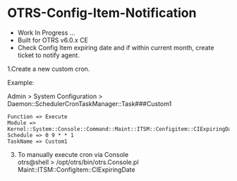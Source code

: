 # OTRS-Config-Item-Notification
- Work In Progress ...
- Built for OTRS v6.0.x CE
- Check Config Item expiring date and if within current month, create ticket to notify agent.

1.Create a new custom cron.  

Example:  

Admin > System Configuration > Daemon::SchedulerCronTaskManager::Task###Custom1 

	Function => Execute  
	Module => Kernel::System::Console::Command::Maint::ITSM::Configitem::CIExpiringDate  
	Schedule => 0 9 * * 1  
	TaskName => Custom1  
	
3. To manually execute cron via Console  
otrs@shell > /opt/otrs/bin/otrs.Console.pl Maint::ITSM::Configitem::CIExpiringDate  

